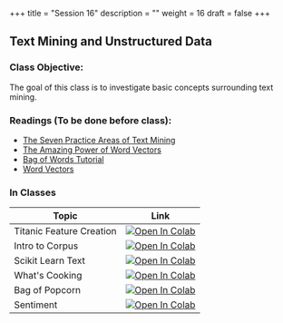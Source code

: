 +++
title = "Session 16"
description = ""
weight = 16
draft = false
+++

## Text Mining and Unstructured Data

### Class Objective:
The goal of this class is to investigate basic concepts surrounding text mining.

### Readings (To be done before class):
- [The Seven Practice Areas of Text Mining](http://cdn2.hubspot.net/hubfs/2176909/Whitepaper_The_Seven_Practice_Areas_of_Text_Analytics_Chapter_2_Excerpt.pdf?t=1469213247687)
- [The Amazing Power of Word Vectors](https://blog.acolyer.org/2016/04/21/the-amazing-power-of-word-vectors/)
- [Bag of Words Tutorial](https://www.kaggle.com/c/word2vec-nlp-tutorial/details/part-1-for-beginners-bag-of-words)
- [Word Vectors](https://www.kaggle.com/c/word2vec-nlp-tutorial/details/part-2-word-vectors)

### In Classes

|    <center>   Topic   </center>     |   <center>  Link  </center>     |
| :--------------- |:------------|
|  Titanic Feature Creation    | [![Open In Colab](https://colab.research.google.com/assets/colab-badge.svg)](https://colab.research.google.com/github/rpi-techfundamentals/spring2019-materials/blob/master/08-intro-nlp/01_titanic_feature_creation.ipynb)  |
|  Intro to Corpus    | [![Open In Colab](https://colab.research.google.com/assets/colab-badge.svg)](https://colab.research.google.com/github/rpi-techfundamentals/spring2019-materials/blob/master/08-intro-nlp/02_corpus_simple.ipynb)  |
|  Scikit Learn Text  | [![Open In Colab](https://colab.research.google.com/assets/colab-badge.svg)](https://colab.research.google.com/github/rpi-techfundamentals/spring2019-materials/blob/master/08-intro-nlp/03_scikit_learn_text.ipynb)  |
|  What's Cooking   | [![Open In Colab](https://colab.research.google.com/assets/colab-badge.svg)](https://colab.research.google.com/github/rpi-techfundamentals/spring2019-materials/blob/master/08-intro-nlp/04_what_cooking_python.ipynb)  |
|  Bag of Popcorn    | [![Open In Colab](https://colab.research.google.com/assets/colab-badge.svg)](https://colab.research.google.com/github/rpi-techfundamentals/spring2019-materials/blob/master/08-intro-nlp/05_bag_popcorn_bag_words.ipynb)  |
|  Sentiment    | [![Open In Colab](https://colab.research.google.com/assets/colab-badge.svg)](https://colab.research.google.com/github/rpi-techfundamentals/spring2019-materials/blob/master/08-intro-nlp/06_sentiment.ipynb)  |
